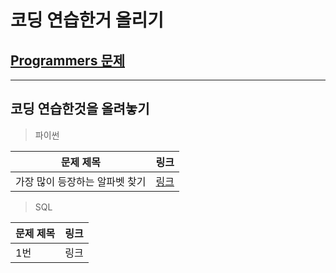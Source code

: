 # 코딩 연습한거 올리기

## [Programmers 문제](https://programmers.co.kr/)
***
## 코딩 연습한것을 올려놓기
> 파이썬

  |문제 제목|링크|
  |-------------|---------|
  |가장 많이 등장하는 알파벳 찾기|[링크]()|
> SQL


  |문제 제목|링크|
  |-------------|-----|
  |1번|링크|
